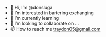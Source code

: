 - 👋 Hi, I’m @donsluga
- 👀 I’m interested in bartering exchanging
- 🌱 I’m currently learning 
- 💞️ I’m looking to collaborate on ...
- 📫 How to reach me traydon05@gmail.com

<!---
donsluga/donsluga is a ✨ special ✨ repository because its `README.md` (this file) appears on your GitHub profile.
You can click the Preview link to take a look at your changes.
--->
